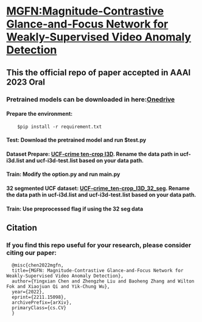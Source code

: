 # [MGFN:Magnitude-Contrastive Glance-and-Focus Network for Weakly-Supervised Video Anomaly Detection](https://arxiv.org/abs/2211.15098)
## This the official repo of paper accepted in AAAI 2023 Oral
### Pretrained models can be downloaded in here:[Onedrive](https://connecthkuhk-my.sharepoint.com/:f:/g/personal/cyxcarol_connect_hku_hk/EgbkWG-7TbFOnm28TLcyFaABHnniV6rcp_gzGm6OOVDWOQ?e=LrBlD5)
#### Prepare the environment: 
        $pip install -r requirement.txt
#### Test: Download the pretrained model and run $test.py
#### Dataset Prepare: [UCF-crime ten-crop I3D](https://connecthkuhk-my.sharepoint.com/:f:/g/personal/cyxcarol_connect_hku_hk/EpNI-JSruH1Ep1su07pVLgIBnjDcBGd7Mexb1ERUVShdNg?e=VMRjhE). Rename the data path in ucf-i3d.list and ucf-i3d-test.list based on your data path.
#### Train: Modify the option.py and run main.py
#### 32 segmented UCF dataset: [UCF-crime_ten-crop_I3D_32_seg](https://drive.google.com/drive/folders/1TfqCWvG3N2fqmiPIRuEkl_s2mNmbkRwN?usp=sharing). Rename the data path in ucf-i3d.list and ucf-i3d-test.list based on your data path.
#### Train: Use preprocessed flag if using the 32 seg data


## Citation
### If you find this repo useful for your research, please consider citing our paper:
      @misc{chen2022mgfn,
      title={MGFN: Magnitude-Contrastive Glance-and-Focus Network for Weakly-Supervised Video Anomaly Detection}, 
      author={Yingxian Chen and Zhengzhe Liu and Baoheng Zhang and Wilton Fok and Xiaojuan Qi and Yik-Chung Wu},
      year={2022},
      eprint={2211.15098},
      archivePrefix={arXiv},
      primaryClass={cs.CV}
      }
